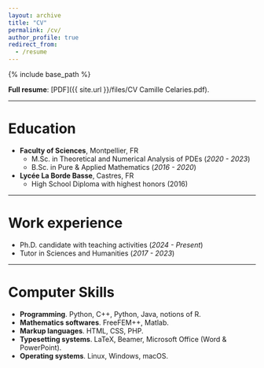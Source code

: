 ```yaml
---
layout: archive
title: "CV"
permalink: /cv/
author_profile: true
redirect_from:
  - /resume
---
```


{% include base_path %}

<b>Full resume</b>: [PDF]({{ site.url }}/files/CV Camille Celaries.pdf).

***

Education
======
* <b>Faculty of Sciences</b>, Montpellier, FR
  * M.Sc. in Theoretical and Numerical Analysis of PDEs (<i>2020 - 2023</i>) 
  * B.Sc. in Pure & Applied Mathematics (<i>2016 - 2020</i>)
* <b>Lycée La Borde Basse</b>, Castres, FR
  * High School Diploma with highest honors (2016)

***

Work experience
======
* Ph.D. candidate with teaching activities (<i>2024 - Present</i>)
* Tutor in Sciences and Humanities (<i>2017 - 2023</i>)

***

Computer Skills
======
* <b>Programming</b>. Python, C++, Python, Java, notions of R.  
* <b>Mathematics softwares</b>. FreeFEM++, Matlab.
* <b>Markup languages</b>. HTML, CSS, PHP.
* <b>Typesetting systems</b>. LaTeX, Beamer, Microsoft Office (Word & PowerPoint). 
* <b>Operating systems</b>. Linux, Windows, macOS.  


